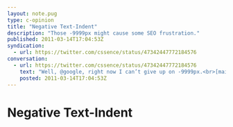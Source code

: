 ```yaml
---
layout: note.pug
type: c-opinion
title: "Negative Text-Indent"
description: "Those -9999px might cause some SEO frustration."
published: 2011-03-14T17:04:53Z
syndication:
  - url: https://twitter.com/cssence/status/47342447772184576
conversation:
  - url: https://twitter.com/cssence/status/47342447772184576
    text: "Well, @google, right now I can’t give up on -9999px.<br>[maileohye.com/html-text-indent-not-messing-up-your-rankings](http://maileohye.com/html-text-indent-not-messing-up-your-rankings/) [@maileohye](https://twitter.com/maileohye)"
    posted: 2011-03-14T17:04:53Z
---
```


# Negative Text-Indent
